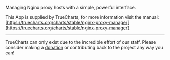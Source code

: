 Managing Nginx proxy hosts with a simple, powerful interface.

This App is supplied by TrueCharts, for more information visit the manual: [https://truecharts.org/charts/stable/nginx-proxy-manager](https://truecharts.org/charts/stable/nginx-proxy-manager)

---

TrueCharts can only exist due to the incredible effort of our staff.
Please consider making a [donation](https://truecharts.org/about/sponsor) or contributing back to the project any way you can!
